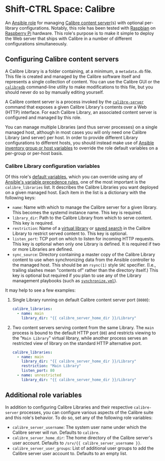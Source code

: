 # Shift-CTRL Space: Calibre

An [Ansible role](https://docs.ansible.com/ansible/latest/user_guide/playbooks_reuse_roles.html) for managing [Calibre content server](https://manual.calibre-ebook.com/generated/en/calibre-server.html)(s) with optional per-library configurations. Notably, this role has been tested with [Raspbian](https://www.raspbian.org/) on [Raspberry Pi](https://www.raspberrypi.org/) hardware. This role's purpose is to make it simple to deploy the Web server that ships with Calibre in a number of different configurations simultaneously.

## Configuring Calibre content servers

A Calibre Library is a folder containing, at a minimum, a `metadata.db` file. This file is created and managed by the Calibre software itself and represents a single collection of content. You can use the Calibre GUI or the [`calibredb`](https://manual.calibre-ebook.com/generated/en/calibredb.html) command-line utility to make modifications to this file, but you should never do so by manually editing yourself.

A Calibre content server is a process invoked by the [`calibre-server`](https://manual.calibre-ebook.com/generated/en/calibre-server.html) command that exposes a given Calibre Library's contents over a Web (HTTP) interface. For each Calibre Library, an associated content server is configured and managed by this role.

You can manage multiple Libraries (and thus server processes) on a single managed host, although in most cases you will only need one Calibre Library (and server) per host. In order to provide different Library configurations to different hosts, you should instead make use of [Ansible inventory group or host variables](https://docs.ansible.com/ansible/latest/user_guide/intro_inventory.html#hosts-and-groups) to override the role default variables on a per-group or per-host basis.

### Calibre Library configuration variables

Of this role's [default variables](defaults/main.yml), which you can override using any of [Ansible's variable precedence rules](https://docs.ansible.com/ansible/latest/user_guide/playbooks_variables.html#variable-precedence-where-should-i-put-a-variable), one of the most important is the `calibre_libraries` list. It describes the Calibre Libraries you want deployed on a given managed host. Each item in the list is a dictionary with the following keys:

* `name`: Name with which to manage the Calibre server for a given library. This becomes the systemd instance name. This key is required.
* `library_dir`: Path to the Calibre Library from which to serve content. This key is required.
* `restriction`: Name of a [virtual library](https://manual.calibre-ebook.com/virtual_libraries.html) or [saved search](https://manual.calibre-ebook.com/gui.html#saving-searches) in the Calibre Library to restrict served content to. This key is optional.
* `listen_port`: TCP port on which to listen for incoming HTTP requests. This key is optional when only one Library is defined. It is required if two or more Libraries are defined.
* `sync_source`: Directory containing a master copy of the Calibre Library content to use when synchronizing data from the Ansible controller to the managed host. This should be an `rsync(1)` style `SRC` specifier. (I.e., trailing slashes mean "contents of" rather than the directory itself.) This key is optional but required if you plan to use any of the Library management playbooks (such as [`synchronize.yml`](synchronize.yml)).

It may help to see a few examples:

1. Single Library running on default Calibre content server port (`8080`):
    ```yml
    calibre_libraries:
      - name: main
        library_dir: "{{ calibre_server_home_dir }}/Library"
    ```
1. Two content servers serving content from the same Library. The `main` process is bound to the default HTTP port (`80`) and restricts viewing to the "`Main Library`" virtual library, while another process serves an restricted view of library on the standard HTTP alternative port.
    ```yml
    calibre_libraries:
      - name: main
        library_dir: "{{ calibre_server_home_dir }}/Library"
        restriction: "Main Library"
        listen_port: 80
      - name: unrestricted
        library_dir: "{{ calibre_server_home_dir }}/Library"
    ```

## Additional role variables

In addition to configuring Calibre Libraries and their respective `calibre-server` processes, you can configure various aspects of the Calibre suite and this role's behavior. To do so, set any of the following role variables:

* `calibre_server_username`: The system user name under which the Calibre server will run. Defaults to `calibre`.
* `calibre_server_home_dir`: The home directory of the Calibre server's user account. Defaults to `/srv/{{ calibre_server_username }}`.
* `calibre_server_user_groups`: List of additional user groups to add the Calibre server user account to. Defaults to an empty list.
